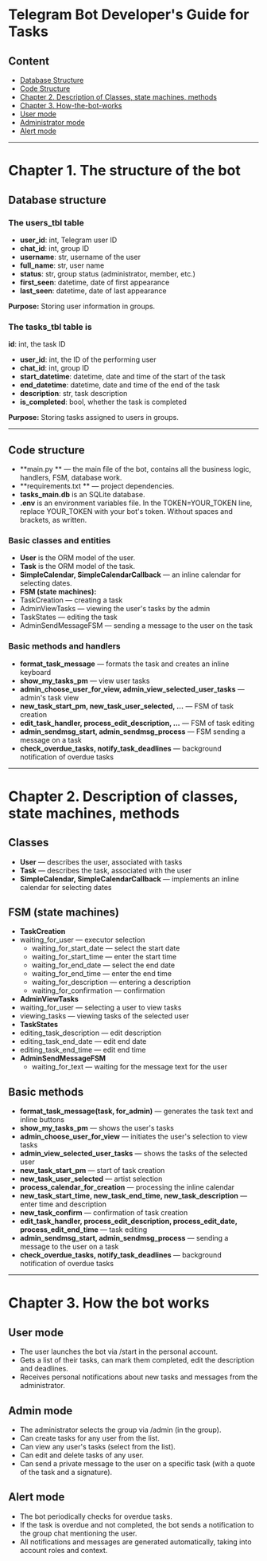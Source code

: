 # Telegram Bot Developer's Guide for Tasks

## Content
- [Database Structure](#database-structure)
- [Code Structure](#code-structure)
- [Chapter 2. Description of Classes, state machines, methods](#chapter-2-description-of-classes-state-machines-methods)
- [Chapter 3. How-the-bot-works](#chapter-3-how-the-bot-works)
- [User mode](#user-mode)
- [Administrator mode](#admin-mode)
- [Alert mode](#alert-mode)

---

# Chapter 1. The structure of the bot

## Database structure

### The users_tbl table
- **user_id**: int, Telegram user ID
- **chat_id**: int, group ID
- **username**: str, username of the user
- **full_name**: str, user name
- **status**: str, group status (administrator, member, etc.)
- **first_seen**: datetime, date of first appearance
- **last_seen**: datetime, date of last appearance

**Purpose:** Storing user information in groups.

### The tasks_tbl table is
**id**: int, the task ID
- **user_id**: int, the ID of the performing user
- **chat_id**: int, group ID
- **start_datetime**: datetime, date and time of the start of the task
- **end_datetime**: datetime, date and time of the end of the task
- **description**: str, task description
- **is_completed**: bool, whether the task is completed

**Purpose:** Storing tasks assigned to users in groups.

---

## Code structure

- **main.py ** — the main file of the bot, contains all the business logic, handlers, FSM, database work.
- **requirements.txt ** — project dependencies.
- **tasks_main.db** is an SQLite database.
- **.env** is an environment variables file. In the TOKEN=YOUR_TOKEN line, replace YOUR_TOKEN with your bot's token. Without spaces and brackets, as written.

### Basic classes and entities
- **User** is the ORM model of the user.
- **Task** is the ORM model of the task.
- **SimpleCalendar, SimpleCalendarCallback** — an inline calendar for selecting dates.
- **FSM (state machines):**
- TaskCreation — creating a task
- AdminViewTasks — viewing the user's tasks by the admin
- TaskStates — editing the task
- AdminSendMessageFSM — sending a message to the user on the task

### Basic methods and handlers
- **format_task_message** — formats the task and creates an inline keyboard
- **show_my_tasks_pm** — view user tasks
- **admin_choose_user_for_view, admin_view_selected_user_tasks** — admin's task view
- **new_task_start_pm, new_task_user_selected, ...** — FSM of task creation
- **edit_task_handler, process_edit_description, ...** — FSM of task editing
- **admin_sendmsg_start, admin_sendmsg_process** — FSM sending a message on a task
- **check_overdue_tasks, notify_task_deadlines** — background notification of overdue tasks

---

# Chapter 2. Description of classes, state machines, methods

## Classes
- **User** — describes the user, associated with tasks
- **Task** — describes the task, associated with the user
- **SimpleCalendar, SimpleCalendarCallback** — implements an inline calendar for selecting dates

## FSM (state machines)
- **TaskCreation**
- waiting_for_user — executor selection
  - waiting_for_start_date — select the start date
  - waiting_for_start_time — enter the start time
  - waiting_for_end_date — select the end date
  - waiting_for_end_time — enter the end time
  - waiting_for_description — entering a description
  - waiting_for_confirmation — confirmation
- **AdminViewTasks**
- waiting_for_user — selecting a user to view tasks
- viewing_tasks — viewing tasks of the selected user
- **TaskStates**
- editing_task_description — edit description
- editing_task_end_date — edit end date
- editing_task_end_time — edit end time
- **AdminSendMessageFSM**
  - waiting_for_text — waiting for the message text for the user

## Basic methods
- **format_task_message(task, for_admin)** — generates the task text and inline buttons
- **show_my_tasks_pm** — shows the user's tasks
- **admin_choose_user_for_view** — initiates the user's selection to view tasks
- **admin_view_selected_user_tasks** — shows the tasks of the selected user
- **new_task_start_pm** — start of task creation
- **new_task_user_selected** — artist selection
- **process_calendar_for_creation** — processing the inline calendar
- **new_task_start_time, new_task_end_time, new_task_description** — enter time and description
- **new_task_confirm** — confirmation of task creation
- **edit_task_handler, process_edit_description, process_edit_date, process_edit_end_time** — task editing
- **admin_sendmsg_start, admin_sendmsg_process** — sending a message to the user on a task
- **check_overdue_tasks, notify_task_deadlines** — background notification of overdue tasks

---

# Chapter 3. How the bot works

## User mode
- The user launches the bot via /start in the personal account.
- Gets a list of their tasks, can mark them completed, edit the description and deadlines.
- Receives personal notifications about new tasks and messages from the administrator.

## Admin mode
- The administrator selects the group via /admin (in the group).
- Can create tasks for any user from the list.
- Can view any user's tasks (select from the list).
- Can edit and delete tasks of any user.
- Can send a private message to the user on a specific task (with a quote of the task and a signature).

## Alert mode
- The bot periodically checks for overdue tasks.
- If the task is overdue and not completed, the bot sends a notification to the group chat mentioning the user.
- All notifications and messages are generated automatically, taking into account roles and context.